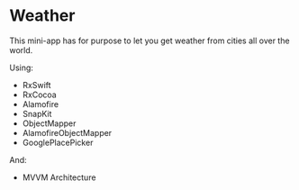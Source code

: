 # Weather

This mini-app has for purpose to let you get weather from cities all over the world.

Using:

 - RxSwift
 - RxCocoa
 - Alamofire
 - SnapKit
 - ObjectMapper
 - AlamofireObjectMapper
 - GooglePlacePicker

And:

 - MVVM Architecture
